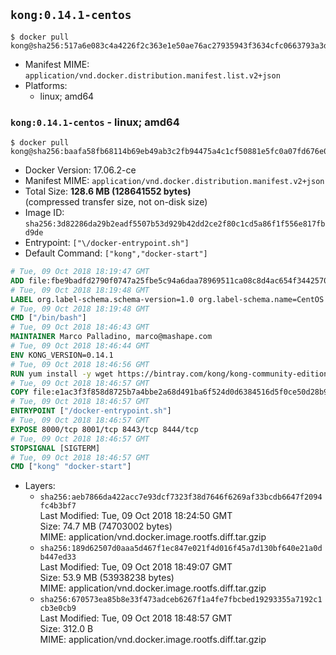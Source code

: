 ## `kong:0.14.1-centos`

```console
$ docker pull kong@sha256:517a6e083c4a4226f2c363e1e50ae76ac27935943f3634cfc0663793a3d7777c
```

-	Manifest MIME: `application/vnd.docker.distribution.manifest.list.v2+json`
-	Platforms:
	-	linux; amd64

### `kong:0.14.1-centos` - linux; amd64

```console
$ docker pull kong@sha256:baafa58fb68114b69eb49ab3c2fb94475a4c1cf50881e5fc0a07fd676e0d9f0f
```

-	Docker Version: 17.06.2-ce
-	Manifest MIME: `application/vnd.docker.distribution.manifest.v2+json`
-	Total Size: **128.6 MB (128641552 bytes)**  
	(compressed transfer size, not on-disk size)
-	Image ID: `sha256:3d82286da29b2eadf5507b53d929b42dd2ce2f80c1cd5a86f1f556e817fbd9de`
-	Entrypoint: `["\/docker-entrypoint.sh"]`
-	Default Command: `["kong","docker-start"]`

```dockerfile
# Tue, 09 Oct 2018 18:19:47 GMT
ADD file:fbe9badfd2790f0747a25fbe5c94a6daa78969511ca08c8d4ac654f3442570de in / 
# Tue, 09 Oct 2018 18:19:48 GMT
LABEL org.label-schema.schema-version=1.0 org.label-schema.name=CentOS Base Image org.label-schema.vendor=CentOS org.label-schema.license=GPLv2 org.label-schema.build-date=20181006
# Tue, 09 Oct 2018 18:19:48 GMT
CMD ["/bin/bash"]
# Tue, 09 Oct 2018 18:46:43 GMT
MAINTAINER Marco Palladino, marco@mashape.com
# Tue, 09 Oct 2018 18:46:44 GMT
ENV KONG_VERSION=0.14.1
# Tue, 09 Oct 2018 18:46:56 GMT
RUN yum install -y wget https://bintray.com/kong/kong-community-edition-rpm/download_file?file_path=centos/7/kong-community-edition-$KONG_VERSION.el7.noarch.rpm &&     yum clean all
# Tue, 09 Oct 2018 18:46:57 GMT
COPY file:e1ac3f3f858d8725b7a4bbe2a68d491ba6f524d0d6384516d5f0ce50d28b9fda in /docker-entrypoint.sh 
# Tue, 09 Oct 2018 18:46:57 GMT
ENTRYPOINT ["/docker-entrypoint.sh"]
# Tue, 09 Oct 2018 18:46:57 GMT
EXPOSE 8000/tcp 8001/tcp 8443/tcp 8444/tcp
# Tue, 09 Oct 2018 18:46:57 GMT
STOPSIGNAL [SIGTERM]
# Tue, 09 Oct 2018 18:46:57 GMT
CMD ["kong" "docker-start"]
```

-	Layers:
	-	`sha256:aeb7866da422acc7e93dcf7323f38d7646f6269af33bcdb6647f2094fc4b3bf7`  
		Last Modified: Tue, 09 Oct 2018 18:24:50 GMT  
		Size: 74.7 MB (74703002 bytes)  
		MIME: application/vnd.docker.image.rootfs.diff.tar.gzip
	-	`sha256:189d62507d0aaa5d467f1ec847e021f4d016f45a7d130bf640e21a0db447ed33`  
		Last Modified: Tue, 09 Oct 2018 18:49:07 GMT  
		Size: 53.9 MB (53938238 bytes)  
		MIME: application/vnd.docker.image.rootfs.diff.tar.gzip
	-	`sha256:670573ea85b8e33f473adceb6267f1a4fe7fbcbed19293355a7192c1cb3e0cb9`  
		Last Modified: Tue, 09 Oct 2018 18:48:57 GMT  
		Size: 312.0 B  
		MIME: application/vnd.docker.image.rootfs.diff.tar.gzip
